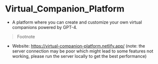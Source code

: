 # Virtual_Companion_Platform

- A platform where you can create and customize your own virtual companions powered by GPT-4.

> Footnote

- Website: https://virtual-companion-platform.netlify.app/ (note: the server connection may be poor which might lead to some features not working, please run the server locally to get the best performance)
